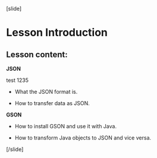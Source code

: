 [slide]

# Lesson Introduction

## Lesson content:

**JSON**

test 1235

- What the JSON format is.

- How to transfer data as JSON.

**GSON**

- How to install GSON and use it with Java.

- How to transform Java objects to JSON and vice versa.

[/slide]
